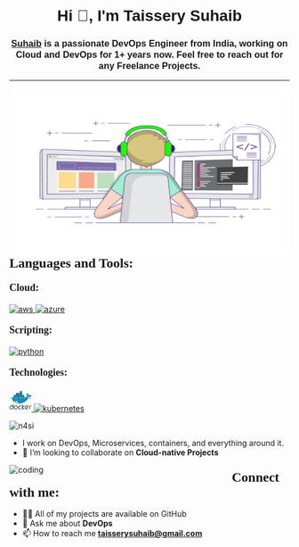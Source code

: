 <!-- Header Section -->
<h1 align="center"><font face="Arial">Hi 👋, I'm Taissery Suhaib</font></h1>
<h3 align="center"><font face="Arial"><a href="https://www.linkedin.com/in/suhaib-taissery-591380219/" target="_blank" rel="noreferrer">Suhaib</a> is a passionate DevOps Engineer from India, working on Cloud and DevOps for 1+ years now. Feel free to reach out for any Freelance Projects.</font></h3>


---------------------
<!-- GIF -->
<img align="right" height="300" width="500" src="https://raw.githubusercontent.com/mikonoid/mikonoid/main/images/gifs/coder3.gif" />

<!-- Languages and Tools Section -->
<h3 align="left"><font size="+2" face="Verdana">Languages and Tools:</font></h3>

<!-- Cloud Section -->
<h4><font size="+1" face="Tahoma">Cloud:</font></h4>
<p align="left">
  <a href="[https://aws.amazon.com](https://aws.amazon.com/)" target="_blank" rel="noreferrer">
    <img src="https://www.logigroup.com/images/Logo_aws.gif" alt="aws" width="100" height="80"/>
  </a>
  <a href="https://azure.microsoft.com/en-in/" target="_blank" rel="noreferrer">
    <img src="https://www.vectorlogo.zone/logos/microsoft_azure/microsoft_azure-icon.svg" alt="azure" width="80" height="80"/>
  </a>
  <!-- Add more cloud-related tools here -->
</p>

<!-- Scripting Section -->
<h4><font size="+1" face="Tahoma">Scripting:</font></h4>
<p align="left">
  <a href="[https://www.python.org](https://www.python.org/)" target="_blank" rel="noreferrer">
    <img src="https://i.giphy.com/media/KAq5w47R9rmTuvWOWa/giphy.webp" alt="python" width="100" height="100"/>
  </a>
</p>

<!-- Technologies Section -->
<h4><font size="+1" face="Tahoma">Technologies:</font></h4>
<p align="left">

  <a href="https://www.docker.com/" target="_blank" rel="noreferrer">
    <img src="https://raw.githubusercontent.com/devicons/devicon/master/icons/docker/docker-original-wordmark.svg" alt="docker" width="40" height="40"/>
  </a>
  <a href="https://kubernetes.io/" target="_blank" rel="noreferrer">
    <img src="https://upload.wikimedia.org/wikipedia/commons/thumb/3/39/Kubernetes_logo_without_workmark.svg/2109px-Kubernetes_logo_without_workmark.svg.png" alt="kubernetes" width="40" height="40"/>
  </a>
</p>

<!-- Stats and GitHub activity -->
<p align="left"> <img src="https://komarev.com/ghpvc/?username=n4si&label=Profile views&color=0e75b6&style=flat" alt="n4si" /> </p>

- I work on DevOps, Microservices, containers, and everything around it.
- 👯 I’m looking to collaborate on **Cloud-native Projects**

<!-- Coding GIFs -->
<img align="left" alt="coding" width="400" src="https://www.digitalonus.com/wp-content/uploads/2019/07/DOU-GIF4.gif">


<!-- Contact Section -->
<h3 align="left"><font size="+2" face="Verdana">Connect with me:</font></h3>
<p align="left">
</p>



- 👨‍💻 All of my projects are available on GitHub
- 💬 Ask me about **DevOps**
- 📫 How to reach me **[taisserysuhaib@gmail.com](mailto:taisserysuhaib@gmail.com)**

